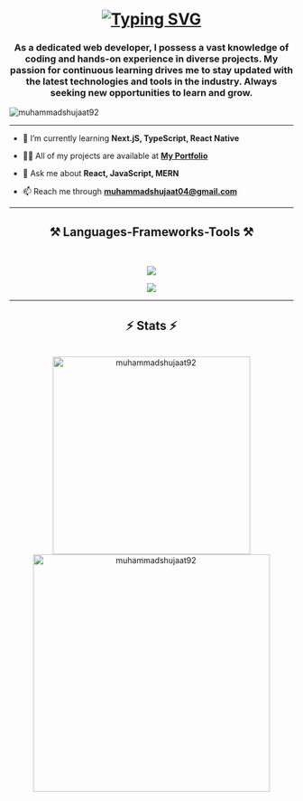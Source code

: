<h1 align="center">
<a href="https://git.io/typing-svg">
  <img src="https://readme-typing-svg.demolab.com?font=Poetsen+One&size=30&duration=3000&pause=100&center=true&vCenter=true&random=false&width=435&lines=Hi+There!%F0%9F%91%8B;I+am+Muhammad+Shujaat!" alt="Typing SVG" />
</a>
</h1>
<h3 align="center">As a dedicated web developer, I possess a vast knowledge of coding and hands-on experience in diverse projects. My passion for continuous learning drives me to stay updated with the latest technologies and tools in the industry. Always seeking new opportunities to learn and grow.</h3>

<p align="left"> <img src="https://komarev.com/ghpvc/?username=muhammadshujaat92&label=Profile%20views&color=0e75b6&style=flat" alt="muhammadshujaat92" /> </p>

---

- 🌱 I’m currently learning **Next.jS, TypeScript, React Native**

- 👨‍💻 All of my projects are available at **[My Portfolio](https://shujaat-portfolio.vercel.app/)**

- 💬 Ask me about **React, JavaScript, MERN**

- 📫 Reach me through **muhammadshujaat04@gmail.com**

---

<h2 align="center">⚒️ Languages-Frameworks-Tools ⚒️</h2>
<br/>
<p align="center">
  <a href="https://skillicons.dev">
    <img src="https://skillicons.dev/icons?i=git,postman,nodejs,react,redux,tailwind,nextjs,ts,github" />
  </a>
</p>
<p align="center">
  <a href="https://skillicons.dev">
    <img src="https://skillicons.dev/icons?i=bootstrap,html,css,express,js,npm,figma,mongodb,vite,vscode,vercel" />
  </a>
</p>

---

<h2 align="center">⚡ Stats ⚡</h2>
<br/>
<div align="center">
<img width=350 align="center" src="https://github-readme-stats.vercel.app/api/top-langs?username=muhammadshujaat92&theme=transparent&show_icons=true&locale=en&layout=compact" alt="muhammadshujaat92" />
<img width=420 align="center" src="https://github-readme-streak-stats.herokuapp.com/?user=muhammadshujaat92&theme=transparent" alt="muhammadshujaat92" />
</div>
